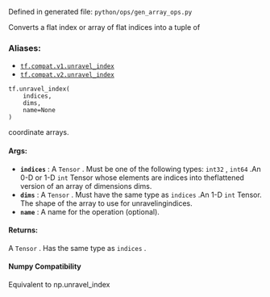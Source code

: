
Defined in generated file:  `python/ops/gen_array_ops.py` 

Converts a flat index or array of flat indices into a tuple of


### Aliases:
- [ `tf.compat.v1.unravel_index` ](/api_docs/python/tf/unravel_index)
- [ `tf.compat.v2.unravel_index` ](/api_docs/python/tf/unravel_index)


```
tf.unravel_index(
    indices,
    dims,
    name=None
)

```


coordinate arrays.


#### Args:
- **`indices`** : A  `Tensor` . Must be one of the following types:  `int32` ,  `int64` .An 0-D or 1-D  `int`  Tensor whose elements are indices into theflattened version of an array of dimensions dims.
- **`dims`** : A  `Tensor` . Must have the same type as  `indices` .An 1-D  `int`  Tensor. The shape of the array to use for unravelingindices.
- **`name`** : A name for the operation (optional).


#### Returns:

A  `Tensor` . Has the same type as  `indices` .


#### Numpy Compatibility

Equivalent to np.unravel_index
